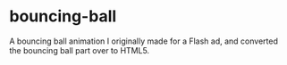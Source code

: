 # bouncing-ball
A bouncing ball animation I originally made for a Flash ad, and converted the bouncing ball part over to HTML5.
